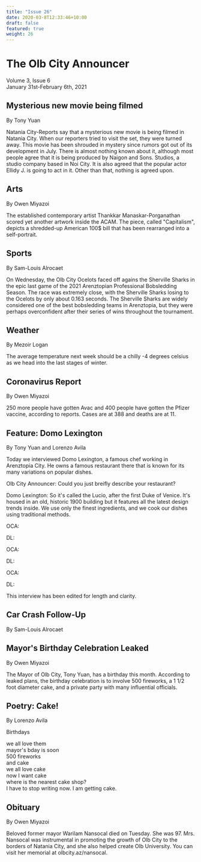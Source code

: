 ```yaml
---
title: "Issue 26"
date: 2020-03-8T12:33:46+10:00
draft: false
featured: true
weight: 26
---
```


# The Olb City Announcer
Volume 3, Issue 6    
January 31st-February 6th, 2021

## Mysterious new movie being filmed
By Tony Yuan

Natania City-Reports say that a mysterious new movie is being filmed in Natania City. When our reporters tried to visit the set, they were turned away. This movie has been shrouded in mystery since rumors got out of its development in July. There is almost nothing known about it, although most people agree that it is being produced by Naigon and Sons. Studios, a studio company based in Noi City. It is also agreed that the popular actor Ellidy J. is going to act in it. Other than that, nothing is agreed upon.

## Arts
By Owen Miyazoi

The established contemporary artist Thankkar Manaskar-Porganathan scored yet another artwork inside the ACAM. The piece, called "Capitalism", depicts a shredded-up American 100$ bill that has been rearranged into a self-portrait.

## Sports
By Sam-Louis Alrocaet

On Wednesday, the Olb City Ocelots faced off agains the Sherville Sharks in the epic last game of the 2021 Arenztopian Professional Bobsledding Season. The race was extremely close, with the Sherville Sharks losing to the Ocelots by only about 0.163 seconds. The Sherville Sharks are widely considered one of the best bobsledding teams in Arenztopia, but they were perhaps overconfident after their series of wins throughout the tournament.

## Weather
By Mezoir Logan

The average temperature next week should be a chilly -4 degrees celsius as we head into the last stages of winter.

## Coronavirus Report
By Owen Miyazoi

250 more people have gotten Avac and 400 people have gotten the Pfizer vaccine, according to reports. Cases are at 388 and deaths are at 11.

## Feature: Domo Lexington
By Tony Yuan and Lorenzo Avila

Today we interviewed Domo Lexington, a famous chef working in Arenztopia City. He owns a famous  restaurant there that is known for its many variations on popular dishes.

Olb City Announcer: Could you just breifly describe your restaurant?

Domo Lexington: So it's called the Lucio, after the first Duke of Venice. It's housed in an old, historic 1900 building but it features all the latest design trends inside. We use only the finest ingredients, and we cook our dishes using traditional methods.

OCA: 

DL:

OCA:

DL:

OCA:

DL:

This interview has been edited for length and clarity.

## Car Crash Follow-Up
By Sam-Louis Alrocaet

 

## Mayor's Birthday Celebration Leaked
By Owen Miyazoi

The Mayor of Olb City, Tony Yuan, has a birthday this month. According to leaked plans, the birthday celebration is to involve 500 fireworks, a 1 1/2 foot diameter cake, and a private party with many influential officials.

## Poetry: Cake!
By Lorenzo Avila

Birthdays 

we all love them    
mayor's bday is soon    
500 fireworks    
and cake    
we all love cake    
now I want cake    
where is the nearest cake shop?    
I have to stop writing now. I am getting cake.    

## Obituary
By Owen Miyazoi

Beloved former mayor Warilam Nansocal died on Tuesday. She was 97. Mrs. Nansocal was instrumental in promoting the growth of Olb City to the borders of Natania City, and she also helped create Olb University. You can visit her memorial at olbcity.az/nansocal.
